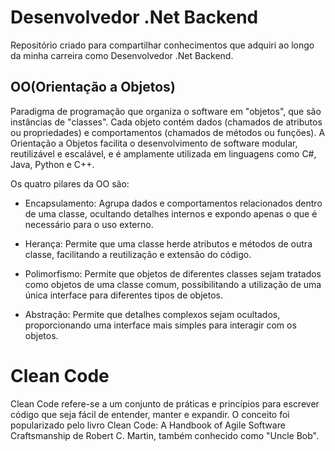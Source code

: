# Desenvolvedor .Net Backend
Repositório criado para compartilhar conhecimentos que adquiri ao longo da minha carreira como Desenvolvedor .Net Backend.

## OO(Orientação a Objetos)
Paradigma de programação que organiza o software em "objetos", que são instâncias de "classes". Cada objeto contém dados (chamados de atributos ou propriedades) e comportamentos (chamados de métodos ou funções). A Orientação a Objetos facilita o desenvolvimento de software modular, reutilizável e escalável, e é amplamente utilizada em linguagens como C#, Java, Python e C++.

Os quatro pilares da OO são:
- Encapsulamento: Agrupa dados e comportamentos relacionados dentro de uma classe, ocultando detalhes internos e expondo apenas o que é necessário para o uso externo.

- Herança: Permite que uma classe herde atributos e métodos de outra classe, facilitando a reutilização e extensão do código.

- Polimorfismo: Permite que objetos de diferentes classes sejam tratados como objetos de uma classe comum, possibilitando a utilização de uma única interface para diferentes tipos de objetos.

- Abstração: Permite que detalhes complexos sejam ocultados, proporcionando uma interface mais simples para interagir com os objetos.

# Clean Code
Clean Code refere-se a um conjunto de práticas e princípios para escrever código que seja fácil de entender, manter e expandir. O conceito foi popularizado pelo livro Clean Code: A Handbook of Agile Software Craftsmanship de Robert C. Martin, também conhecido como "Uncle Bob".
